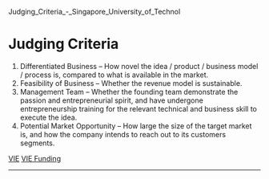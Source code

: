 Judging_Criteria_-_Singapore_University_of_Technol



Judging Criteria
================

1. Differentiated Business – How novel the idea / product / business model / process is, compared to what is available in the market.
2. Feasibility of Business – Whether the revenue model is sustainable.
3. Management Team – Whether the founding team demonstrate the passion and entrepreneurial spirit, and have undergone entrepreneurship training for the relevant technical and business skill to execute the idea.
4. Potential Market Opportunity – How large the size of the target market is, and how the company intends to reach out to its customers segments.

[VIE](https://www.sutd.edu.sg/tag/vie/) [VIE Funding](https://www.sutd.edu.sg/tag/vie-funding/)

---


